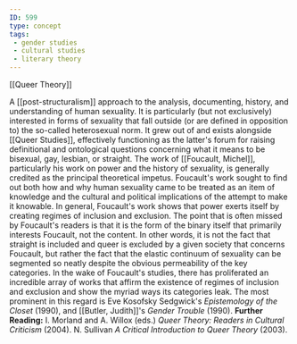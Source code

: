 ```yaml
---
ID: 599
type: concept
tags: 
 - gender studies
 - cultural studies
 - literary theory
---
```


[[Queer Theory]]

 A
[[post-structuralism]]
approach to the analysis, documenting, history, and understanding of
human sexuality. It is particularly (but not exclusively) interested in
forms of sexuality that fall outside (or are defined in opposition to)
the so-called heterosexual norm. It grew out of and exists alongside
[[Queer Studies]],
effectively functioning as the latter's forum for raising definitional
and ontological questions concerning what it means to be bisexual, gay,
lesbian, or straight. The work of [[Foucault, Michel]], particularly his
work on power and the history of sexuality, is generally credited as the
principal theoretical impetus. Foucault's work sought to find out both
how and why human sexuality came to be treated as an item of knowledge
and the cultural and political implications of the attempt to make it
knowable. In general, Foucault's work shows that power exerts itself by
creating regimes of inclusion and exclusion. The point that is often
missed by Foucault's readers is that it is the form of the binary itself
that primarily interests Foucault, not the content. In other words, it
is not the fact that straight is included and queer is excluded by a
given society that concerns Foucault, but rather the fact that the
elastic continuum of sexuality can be segmented so neatly despite the
obvious permeability of the key categories. In the wake of Foucault's
studies, there has proliferated an incredible array of works that affirm
the existence of regimes of inclusion and exclusion and show the myriad
ways its categories leak. The most prominent in this regard is Eve
Kosofsky Sedgwick's *Epistemology of the Closet* (1990), and [[Butler, Judith]]'s *Gender Trouble*
(1990).
**Further Reading:** I. Morland and A. Willox (eds.) *Queer Theory:
Readers in Cultural Criticism* (2004).
N. Sullivan *A Critical Introduction to Queer Theory* (2003).

